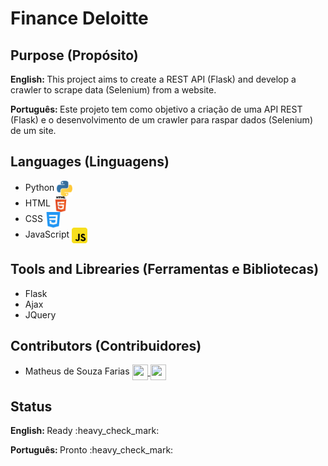 <h1>Finance Deloitte</h1>

<h2>Purpose (Propósito)</h2>
<p><b>English: </b>This project aims to create a REST API (Flask) and develop a crawler to scrape data (Selenium) from a website.</p>
<p><b>Português: </b>Este projeto tem como objetivo a criação de uma API REST (Flask) e o desenvolvimento de um crawler para raspar dados (Selenium) de um site.</p>

<h2>Languages (Linguagens)</h2>
<ul>
  <li>Python <img src='https://github.com/thisfarias/financeDeloitte/blob/main/web/static/img/python.png' width='25' height='25' align='center'></li>
  <li>HTML <img src='https://github.com/thisfarias/financeDeloitte/blob/main/web/static/img/html.png' width='25' height='25' align='center'></li>
  <li>CSS <img src='https://github.com/thisfarias/financeDeloitte/blob/main/web/static/img/css.png' width='25' height='25' align='center'></li>
  <li>JavaScript <img src='https://github.com/thisfarias/financeDeloitte/blob/main/web/static/img/js.png' width='25' height='25' align='center'></li>
</ul>

<h2>Tools and Librearies (Ferramentas e Bibliotecas)</h2>
<ul>
  <li>Flask</li>
  <li>Ajax</li>
  <li>JQuery</li>
</ul>

<h2>Contributors (Contribuidores)</h2>
<ul>
  <li>
    Matheus de Souza Farias
    <a href='https://www.instagram.com/thisfarias/'><img src='https://camo.githubusercontent.com/a1aeb72312fb610c56dd84c0d0bafe9323be9466c528fca69ec099d3c33bf0f3/68747470733a2f2f696d6167652e666c617469636f6e2e636f6d2f69636f6e732f706e672f3531322f313430392f313430393934362e706e67' width='25' height='25' align='center'>   
    </a><a href='https://www.linkedin.com/in/thisfarias/'><img src='https://camo.githubusercontent.com/6480f5be8ed35c5d24ed230e1c0cf043d38b599da8aea0519c8f08fe8879fa17/68747470733a2f2f696d6167652e666c617469636f6e2e636f6d2f69636f6e732f706e672f3132382f3134352f3134353830372e706e67' width='25' height='25' align='center'></a>
  </li>
</ul>


<h2>Status</h2>
<p><b>English: </b>Ready :heavy_check_mark:</p>
<p><b>Português: </b>Pronto :heavy_check_mark:</p>
